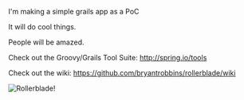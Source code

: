 I'm making a simple grails app as a PoC

It will do cool things.

People will be amazed.

Check out the Groovy/Grails Tool Suite:
http://spring.io/tools

Check out the wiki:
https://github.com/bryantrobbins/rollerblade/wiki

![Rollerblade!](http://s3.amazonaws.com/theoatmeal-img/blog/jesus_rollerblading_christ.png)
